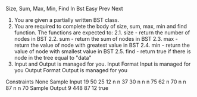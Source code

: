 Size, Sum, Max, Min, Find In Bst
Easy  Prev   Next
1. You are given a partially written BST class.
2. You are required to complete the body of size, sum, max, min and find function. The functions are expected to:
    2.1. size - return the number of nodes in BST
    2.2. sum - return the sum of nodes in BST
    2.3. max - return the value of node with greatest value in BST
    2.4. min - return the value of node with smallest value in BST
    2.5. find - return true if there is node in the tree equal to "data"
3. Input and Output is managed for you.
Input Format
Input is managed for you
Output Format
Output is managed for you

Constraints
None
Sample Input
19
50 25 12 n n 37 30 n n n 75 62 n 70 n n 87 n n
70
Sample Output
9
448
87
12
true